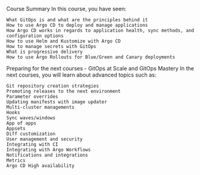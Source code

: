 Course Summary
In this course, you have seen:

    What GitOps is and what are the principles behind it
    How to use Argo CD to deploy and manage applications
    How Argo CD works in regards to application health, sync methods, and configuration options
    How to use Helm and Kustomize with Argo CD
    How to manage secrets with GitOps
    What is progressive delivery
    How to use Argo Rollouts for Blue/Green and Canary deployments

Preparing for the next courses - GitOps at Scale and GitOps Mastery
In the next courses, you will learn about advanced topics such as:

    Git repository creation strategies
    Promoting releases to the next environment
    Parameter overrides
    Updating manifests with image updater
    Multi-cluster managements
    Hooks
    Sync waves/windows
    App of apps
    Appsets
    Diff customization
    User management and security
    Integrating with CI
    Integrating with Argo Workflows
    Notifications and integrations
    Metrics
    Argo CD High availability